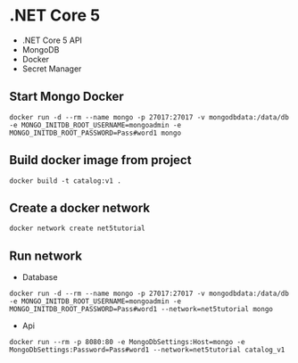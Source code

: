 # .NET Core 5

* .NET Core 5 API
* MongoDB
* Docker
* Secret Manager

## Start Mongo Docker

```
docker run -d --rm --name mongo -p 27017:27017 -v mongodbdata:/data/db -e MONGO_INITDB_ROOT_USERNAME=mongoadmin -e MONGO_INITDB_ROOT_PASSWORD=Pass#word1 mongo
```

## Build docker image from project

```
docker build -t catalog:v1 .
```

## Create a docker network

```
docker network create net5tutorial
```

## Run network

* Database

```
docker run -d --rm --name mongo -p 27017:27017 -v mongodbdata:/data/db -e MONGO_INITDB_ROOT_USERNAME=mongoadmin -e MONGO_INITDB_ROOT_PASSWORD=Pass#word1 --network=net5tutorial mongo
```

* Api

```
docker run --rm -p 8080:80 -e MongoDbSettings:Host=mongo -e MongoDbSettings:Password=Pass#word1 --network=net5tutorial catalog_v1
```

